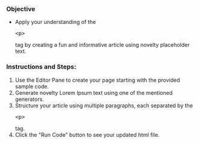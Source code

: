 <section class="example-red">
    <!-- Comment out sections you don't want -->
    <!--<div class="banner-image"><img class="banner-img" src="https://sc-course-materials.s3.us-west-2.amazonaws.com/frontend-course/assets/html/banner-html5.png"></div>-->
    <!-- end banner image -->
    <div class="main-wrapper">
        <!-- Comment out sections you don't want -->
        <!--<div class="lead-content"><img class="leading-image" src="https://sc-course-materials.s3.us-west-2.amazonaws.com/frontend-course/assets/html/html5-logo-trans.png"></div>-->
        <!-- end leading content -->
        <div class="content-lesson">
            <h3>Objective</h3>
            <p>
            <ul style="list-style: disc">
                <li>Apply your understanding of the <pre class="tag-highlight">&lt;p&gt;</pre> tag by creating a fun and informative article using novelty placeholder text.</li>
            </ul>
            <h3>Instructions and Steps:</h3>
            <ol>
                <li>Use the Editor Pane to create your page starting with the provided sample code.</li>
                <li>Generate novelty Lorem Ipsum text using one of the mentioned generators.</li>
                <li>Structure your article using multiple paragraphs, each separated by the <pre class="tag-highlight">&lt;p&gt;</pre> tag.</li>
                <li>Click the "Run Code" button to see your updated html file.</li>
            </ol>
            </p>
        </div>
        <!-- Comment out sections you don't want -->
        <!--<div class="trail-content"><img class="trailing-image" src="https://sc-course-materials.s3.us-west-2.amazonaws.com/frontend-course/assets/html/html5-logo-trans.png"></div>-->
        <!-- end leading content -->
    </div>
    <!-- Comment out sections you don't want -->
    <!--<div class="banner-image"><img class="banner-img" src="https://sc-course-materials.s3.us-west-2.amazonaws.com/frontend-course/assets/html/banner-html5.png"></div>-->
    <!-- end bottom banner -->
</section>
